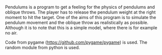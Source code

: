 Pendulums is a program to get a feeling for the physics of pendulums and oblique throws.
The player has to release the pendulum weight at the right moment to hit the target.
One of the aims of this program is to simulate the pendulum movement and the
oblique throw as realistically as possible. Although it is to note that
this is a simple model, where there is for example no air.


Code from pygame (https://github.com/pygame/pygame) is used.
The random module from python is used.